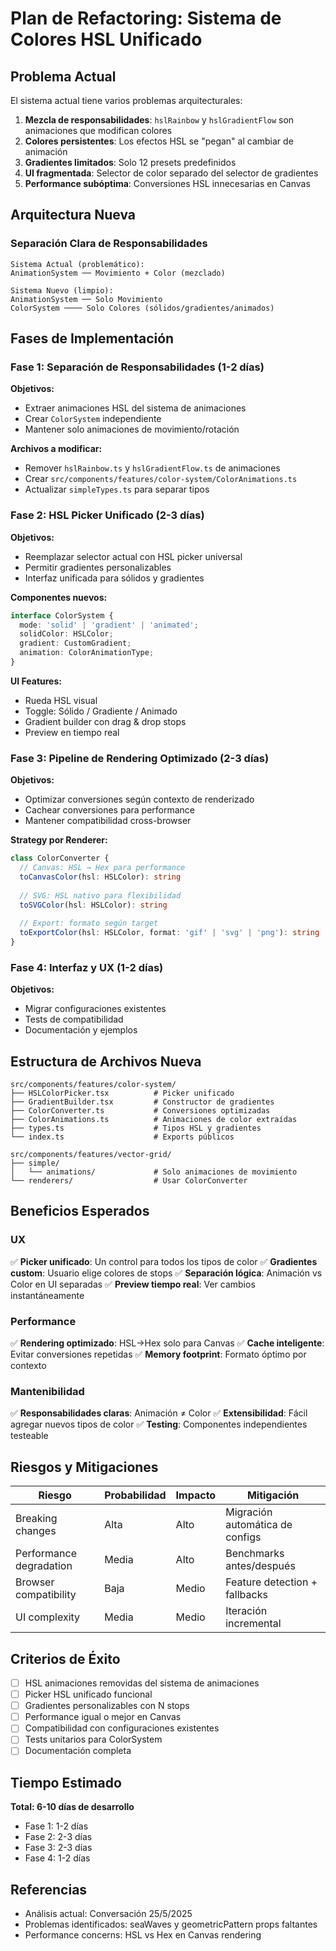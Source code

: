# Plan de Refactoring: Sistema de Colores HSL Unificado

## Problema Actual

El sistema actual tiene varios problemas arquitecturales:

1. **Mezcla de responsabilidades**: `hslRainbow` y `hslGradientFlow` son animaciones que modifican colores
2. **Colores persistentes**: Los efectos HSL se "pegan" al cambiar de animación
3. **Gradientes limitados**: Solo 12 presets predefinidos
4. **UI fragmentada**: Selector de color separado del selector de gradientes
5. **Performance subóptima**: Conversiones HSL innecesarias en Canvas

## Arquitectura Nueva

### Separación Clara de Responsabilidades

```
Sistema Actual (problemático):
AnimationSystem ── Movimiento + Color (mezclado)

Sistema Nuevo (limpio):
AnimationSystem ── Solo Movimiento
ColorSystem ──── Solo Colores (sólidos/gradientes/animados)
```

## Fases de Implementación

### **Fase 1: Separación de Responsabilidades** (1-2 días)

**Objetivos:**
- Extraer animaciones HSL del sistema de animaciones
- Crear `ColorSystem` independiente
- Mantener solo animaciones de movimiento/rotación

**Archivos a modificar:**
- Remover `hslRainbow.ts` y `hslGradientFlow.ts` de animaciones
- Crear `src/components/features/color-system/ColorAnimations.ts`
- Actualizar `simpleTypes.ts` para separar tipos

### **Fase 2: HSL Picker Unificado** (2-3 días)

**Objetivos:**
- Reemplazar selector actual con HSL picker universal
- Permitir gradientes personalizables
- Interfaz unificada para sólidos y gradientes

**Componentes nuevos:**
```typescript
interface ColorSystem {
  mode: 'solid' | 'gradient' | 'animated';
  solidColor: HSLColor;
  gradient: CustomGradient;
  animation: ColorAnimationType;
}
```

**UI Features:**
- Rueda HSL visual
- Toggle: Sólido / Gradiente / Animado
- Gradient builder con drag & drop stops
- Preview en tiempo real

### **Fase 3: Pipeline de Rendering Optimizado** (2-3 días)

**Objetivos:**
- Optimizar conversiones según contexto de renderizado
- Cachear conversiones para performance
- Mantener compatibilidad cross-browser

**Strategy por Renderer:**
```typescript
class ColorConverter {
  // Canvas: HSL → Hex para performance
  toCanvasColor(hsl: HSLColor): string
  
  // SVG: HSL nativo para flexibilidad
  toSVGColor(hsl: HSLColor): string
  
  // Export: formato según target
  toExportColor(hsl: HSLColor, format: 'gif' | 'svg' | 'png'): string
}
```

### **Fase 4: Interfaz y UX** (1-2 días)

**Objetivos:**
- Migrar configuraciones existentes
- Tests de compatibilidad
- Documentación y ejemplos

## Estructura de Archivos Nueva

```
src/components/features/color-system/
├── HSLColorPicker.tsx          # Picker unificado
├── GradientBuilder.tsx         # Constructor de gradientes
├── ColorConverter.ts           # Conversiones optimizadas
├── ColorAnimations.ts          # Animaciones de color extraídas
├── types.ts                    # Tipos HSL y gradientes
└── index.ts                    # Exports públicos

src/components/features/vector-grid/
├── simple/
│   └── animations/             # Solo animaciones de movimiento
└── renderers/                  # Usar ColorConverter
```

## Beneficios Esperados

### UX
✅ **Picker unificado**: Un control para todos los tipos de color
✅ **Gradientes custom**: Usuario elige colores de stops
✅ **Separación lógica**: Animación vs Color en UI separadas
✅ **Preview tiempo real**: Ver cambios instantáneamente

### Performance
✅ **Rendering optimizado**: HSL→Hex solo para Canvas
✅ **Cache inteligente**: Evitar conversiones repetidas
✅ **Memory footprint**: Formato óptimo por contexto

### Mantenibilidad
✅ **Responsabilidades claras**: Animación ≠ Color
✅ **Extensibilidad**: Fácil agregar nuevos tipos de color
✅ **Testing**: Componentes independientes testeable

## Riesgos y Mitigaciones

| Riesgo | Probabilidad | Impacto | Mitigación |
|--------|-------------|---------|------------|
| Breaking changes | Alta | Alto | Migración automática de configs |
| Performance degradation | Media | Alto | Benchmarks antes/después |
| Browser compatibility | Baja | Medio | Feature detection + fallbacks |
| UI complexity | Media | Medio | Iteración incremental |

## Criterios de Éxito

- [ ] HSL animaciones removidas del sistema de animaciones
- [ ] Picker HSL unificado funcional
- [ ] Gradientes personalizables con N stops
- [ ] Performance igual o mejor en Canvas
- [ ] Compatibilidad con configuraciones existentes
- [ ] Tests unitarios para ColorSystem
- [ ] Documentación completa

## Tiempo Estimado

**Total: 6-10 días de desarrollo**

- Fase 1: 1-2 días
- Fase 2: 2-3 días  
- Fase 3: 2-3 días
- Fase 4: 1-2 días

## Referencias

- Análisis actual: Conversación 25/5/2025
- Problemas identificados: seaWaves y geometricPattern props faltantes
- Performance concerns: HSL vs Hex en Canvas rendering